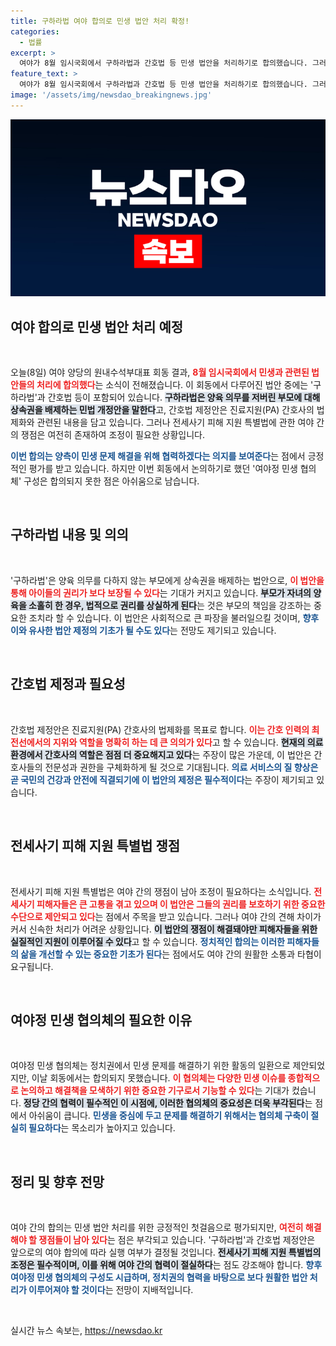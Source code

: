 ```yaml
---
title: 구하라법 여야 합의로 민생 법안 처리 확정!
categories:
  - 법률
excerpt: >
  여야가 8월 임시국회에서 구하라법과 간호법 등 민생 법안을 처리하기로 합의했습니다. 그러나 전세사기 피해 지원 특별법에 대한 갈등은 여전히 남아 있어 향후 조정이 필요합니다. 자세한 내용이 궁금하다면 클릭하세요!
feature_text: >
  여야가 8월 임시국회에서 구하라법과 간호법 등 민생 법안을 처리하기로 합의했습니다. 그러나 전세사기 피해 지원 특별법에 대한 갈등은 여전히 남아 있어 향후 조정이 필요합니다. 자세한 내용이 궁금하다면 클릭하세요!
image: '/assets/img/newsdao_breakingnews.jpg'
---
```


<p><img src="/assets/img/newsdao_breakingnews.jpg" alt="koreaapp 속보" /></p>

<h2 data-ke-size="size26">여야 합의로 민생 법안 처리 예정</h2>

<p data-ke-size="size16">&nbsp;</p>

<p>오늘(8일) 여야 양당의 원내수석부대표 회동 결과, <b><span style="color: #ee2323;">8월 임시국회에서 민생과 관련된 법안들의 처리에 합의했다</span></b>는 소식이 전해졌습니다. 이 회동에서 다루어진 법안 중에는 '구하라법'과 간호법 등이 포함되어 있습니다. <b><span style="background-color: #21538527;">구하라법은 양육 의무를 저버린 부모에 대해 상속권을 배제하는 민법 개정안을 말한다</span></b>고, 간호법 제정안은 진료지원(PA) 간호사의 법제화와 관련된 내용을 담고 있습니다. 그러나 전세사기 피해 지원 특별법에 관한 여야 간의 쟁점은 여전히 존재하여 조정이 필요한 상황입니다. </p>

<p><b><span style="color: #1a5490;">이번 합의는 양측이 민생 문제 해결을 위해 협력하겠다는 의지를 보여준다</span></b>는 점에서 긍정적인 평가를 받고 있습니다. 하지만 이번 회동에서 논의하기로 했던 '여야정 민생 협의체' 구성은 합의되지 못한 점은 아쉬움으로 남습니다.</p>

<p data-ke-size="size16">&nbsp;</p>

<h2 data-ke-size="size26">구하라법 내용 및 의의</h2>

<p data-ke-size="size16">&nbsp;</p>

<p>'구하라법'은 양육 의무를 다하지 않는 부모에게 상속권을 배제하는 법안으로, <b><span style="color: #ee2323;">이 법안을 통해 아이들의 권리가 보다 보장될 수 있다</span></b>는 기대가 커지고 있습니다. <b><span style="background-color: #21538527;">부모가 자녀의 양육을 소홀히 한 경우, 법적으로 권리를 상실하게 된다</span></b>는 것은 부모의 책임을 강조하는 중요한 조치라 할 수 있습니다. 이 법안은 사회적으로 큰 파장을 불러일으킬 것이며, <b><span style="color: #1a5490;">향후 이와 유사한 법안 제정의 기초가 될 수도 있다</span></b>는 전망도 제기되고 있습니다.</p>

<p data-ke-size="size16">&nbsp;</p>

<h2 data-ke-size="size26">간호법 제정과 필요성</h2>

<p data-ke-size="size16">&nbsp;</p>

<p>간호법 제정안은 진료지원(PA) 간호사의 법제화를 목표로 합니다. <b><span style="color: #ee2323;">이는 간호 인력의 최전선에서의 지위와 역할을 명확히 하는 데 큰 의의가 있다</span></b>고 할 수 있습니다. <b><span style="background-color: #21538527;">현재의 의료 환경에서 간호사의 역할은 점점 더 중요해지고 있다</span></b>는 주장이 많은 가운데, 이 법안은 간호사들의 전문성과 권한을 구체화하게 될 것으로 기대됩니다. <b><span style="color: #1a5490;">의료 서비스의 질 향상은 곧 국민의 건강과 안전에 직결되기에 이 법안의 제정은 필수적이다</span></b>는 주장이 제기되고 있습니다.</p>

<p data-ke-size="size16">&nbsp;</p>

<h2 data-ke-size="size26">전세사기 피해 지원 특별법 쟁점</h2>

<p data-ke-size="size16">&nbsp;</p>

<p>전세사기 피해 지원 특별법은 여야 간의 쟁점이 남아 조정이 필요하다는 소식입니다. <b><span style="color: #ee2323;">전세사기 피해자들은 큰 고통을 겪고 있으며 이 법안은 그들의 권리를 보호하기 위한 중요한 수단으로 제안되고 있다</span></b>는 점에서 주목을 받고 있습니다. 그러나 여야 간의 견해 차이가 커서 신속한 처리가 어려운 상황입니다. <b><span style="background-color: #21538527;">이 법안의 쟁점이 해결돼야만 피해자들을 위한 실질적인 지원이 이루어질 수 있다</span></b>고 할 수 있습니다. <b><span style="color: #1a5490;">정치적인 합의는 이러한 피해자들의 삶을 개선할 수 있는 중요한 기초가 된다</span></b>는 점에서도 여야 간의 원활한 소통과 타협이 요구됩니다.</p>

<p data-ke-size="size16">&nbsp;</p>

<h2 data-ke-size="size26">여야정 민생 협의체의 필요한 이유</h2>

<p data-ke-size="size16">&nbsp;</p>

<p>여야정 민생 협의체는 정치권에서 민생 문제를 해결하기 위한 활동의 일환으로 제안되었지만, 이날 회동에서는 합의되지 못했습니다. <b><span style="color: #ee2323;">이 협의체는 다양한 민생 이슈를 종합적으로 논의하고 해결책을 모색하기 위한 중요한 기구로서 기능할 수 있다</span></b>는 기대가 컸습니다. <b><span style="background-color: #21538527;">정당 간의 협력이 필수적인 이 시점에, 이러한 협의체의 중요성은 더욱 부각된다</span></b>는 점에서 아쉬움이 큽니다. <b><span style="color: #1a5490;">민생을 중심에 두고 문제를 해결하기 위해서는 협의체 구축이 절실히 필요하다</span></b>는 목소리가 높아지고 있습니다.</p>

<p data-ke-size="size16">&nbsp;</p>

<h2 data-ke-size="size26">정리 및 향후 전망</h2>

<p data-ke-size="size16">&nbsp;</p>

<p>여야 간의 합의는 민생 법안 처리를 위한 긍정적인 첫걸음으로 평가되지만, <b><span style="color: #ee2323;">여전히 해결해야 할 쟁점들이 남아 있다</span></b>는 점은 부각되고 있습니다. '구하라법'과 간호법 제정안은 앞으로의 여야 합의에 따라 실행 여부가 결정될 것입니다. <b><span style="background-color: #21538527;">전세사기 피해 지원 특별법의 조정은 필수적이며, 이를 위해 여야 간의 협력이 절실하다</span></b>는 점도 강조해야 합니다. <b><span style="color: #1a5490;">향후 여야정 민생 협의체의 구성도 시급하며, 정치권의 협력을 바탕으로 보다 원활한 법안 처리가 이루어져야 할 것이다</span></b>는 전망이 지배적입니다.</p>

<p data-ke-size="size16">&nbsp;</p>
실시간 뉴스 속보는, <a href="https://newsdao.kr" rel="dofollow">https://newsdao.kr</a>


